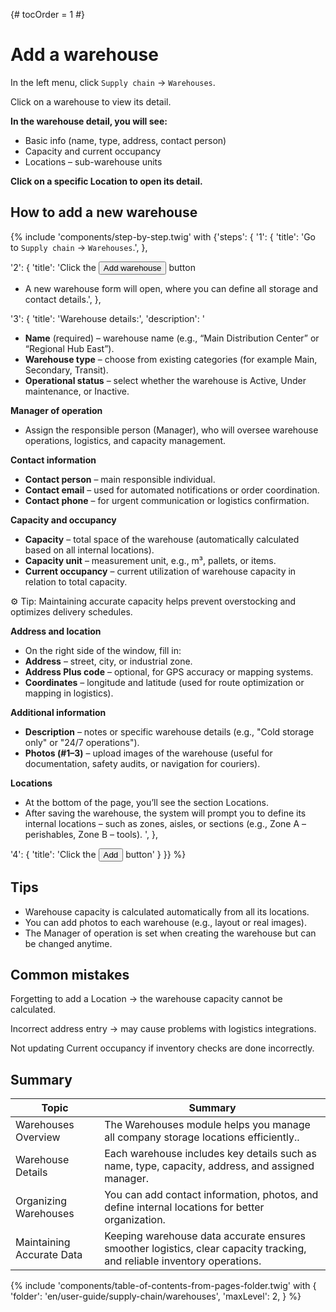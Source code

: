 {# tocOrder = 1 #}

# Add a warehouse

In the left menu, click `Supply chain` → `Warehouses`.

Click on a warehouse to view its detail.


**In the warehouse detail, you will see:**


*  Basic info (name, type, address, contact person)
*  Capacity and current occupancy
*  Locations – sub-warehouse units


**Click on a specific Location to open its detail.**

## How to add a new warehouse
 {% include 'components/step-by-step.twig' with {'steps': {
  '1': {
    'title': 'Go to `Supply chain` → `Warehouses`.',
  },

  '2': {
    'title': 'Click the <button class="btn btn-add"><span class="icon"><i class="fas fa-plus"></i></span><span class="text">Add warehouse</span></button> button
    
*  A new warehouse form will open, where you can define all storage and contact details.',
  },

  '3': {
    'title': 'Warehouse details:',
    'description': '
  *  **Name** (required) – warehouse name (e.g., “Main Distribution Center” or “Regional Hub East”).
  *  **Warehouse type** – choose from existing categories (for example Main, Secondary, Transit).
  *  **Operational status** – select whether the warehouse is Active, Under maintenance, or Inactive.

**Manager of operation**
  *  Assign the responsible person (Manager), who will oversee warehouse operations, logistics, and capacity management.

**Contact information**
  *  **Contact person** – main responsible individual.
  *  **Contact email** – used for automated notifications or order coordination.
  *  **Contact phone** – for urgent communication or logistics confirmation.

**Capacity and occupancy**
  *  **Capacity** – total space of the warehouse (automatically calculated based on all internal locations).
  *  **Capacity unit** – measurement unit, e.g., m³, pallets, or items.
  *  **Current occupancy** – current utilization of warehouse capacity in relation to total capacity.
  
⚙️ Tip: Maintaining accurate capacity helps prevent overstocking and optimizes delivery schedules.

**Address and location**
  *  On the right side of the window, fill in:
  *  **Address** – street, city, or industrial zone.
  *  **Address Plus code** – optional, for GPS accuracy or mapping systems.
  *  **Coordinates** – longitude and latitude (used for route optimization or mapping in logistics).

**Additional information**
  *  **Description** – notes or specific warehouse details (e.g., "Cold storage only" or "24/7 operations").
  *  **Photos (#1–3)** – upload images of the warehouse (useful for documentation, safety audits, or navigation for couriers).

**Locations**
  *  At the bottom of the page, you’ll see the section Locations.
  *  After saving the warehouse, the system will prompt you to define its internal locations – such as zones, aisles, or sections (e.g., Zone A – perishables, Zone B – tools).
    ',
  },

  '4': {
    'title': 'Click the <button class="btn btn-add"><span class="icon"><i class="fas fa-plus"></i></span><span class="text">Add</span></button> button'
  }
}} %}



## Tips
*  Warehouse capacity is calculated automatically from all its locations.
*  You can add photos to each warehouse (e.g., layout or real images).
*  The Manager of operation is set when creating the warehouse but can be changed anytime.


## Common mistakes
Forgetting to add a Location → the warehouse capacity cannot be calculated.

Incorrect address entry → may cause problems with logistics integrations.

Not updating Current occupancy if inventory checks are done incorrectly.

## Summary
| Topic                     | Summary                                                                                                                 |
|---------------------------|-------------------------------------------------------------------------------------------------------------------------|
| Warehouses Overview       | The Warehouses module helps you manage all company storage locations efficiently..                                      |
| Warehouse Details         | Each warehouse includes key details such as name, type, capacity, address, and assigned manager.                        |
| Organizing Warehouses     | You can add contact information, photos, and define internal locations for better organization.                         |
| Maintaining Accurate Data | Keeping warehouse data accurate ensures smoother logistics, clear capacity tracking, and reliable inventory operations. |

{% include 'components/table-of-contents-from-pages-folder.twig' with {
  'folder': 'en/user-guide/supply-chain/warehouses',
  'maxLevel': 2,
} %}